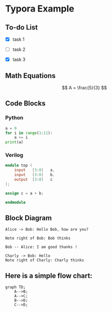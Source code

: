 # Typora Example

## To-do List

- [x] task 1

- [ ] task 2
- [x] task 3

## Math Equations

$$
A = \frac{5}{3}
$$

## Code Blocks

### Python

```python
a = 0
for i in range(1:11):
	a += i
print(a)
```

### Verilog

```verilog
module top (
    input	[3:0]	a,
    input 	[3:0]	b,
    output 	[3:0]	c
);

assign c = a + b;

endmodule
```

## Block Diagram

```sequence
Alice -> Bob: Hello Bob, how are you?

Note right of Bob: Bob thinks

Bob -- Alice: I am good thanks !

Charly -> Bob: Hello
Note right of Charly: Charly thinks
```

## Here is a simple flow chart:

```mermaid
graph TD;
    A-->B;
    A-->C;
    B-->D;
    C-->D;
```
